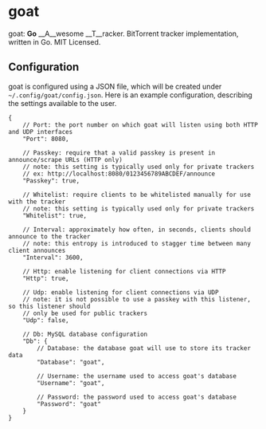 goat
====

goat: __Go__ __A__wesome __T__racker.  BitTorrent tracker implementation, written in Go.  MIT Licensed.

Configuration
-------------

goat is configured using a JSON file, which will be created under `~/.config/goat/config.json`.  Here is an example
configuration, describing the settings available to the user.

```
{
	// Port: the port number on which goat will listen using both HTTP and UDP interfaces
	"Port": 8080,

	// Passkey: require that a valid passkey is present in announce/scrape URLs (HTTP only)
	// note: this setting is typically used only for private trackers
	// ex: http://localhost:8080/0123456789ABCDEF/announce
	"Passkey": true,

	// Whitelist: require clients to be whitelisted manually for use with the tracker
	// note: this setting is typically used only for private trackers
	"Whitelist": true,

	// Interval: approximately how often, in seconds, clients should announce to the tracker
	// note: this entropy is introduced to stagger time between many client announces
	"Interval": 3600,

	// Http: enable listening for client connections via HTTP
	"Http": true,

	// Udp: enable listening for client connections via UDP
	// note: it is not possible to use a passkey with this listener, so this listener should
	// only be used for public trackers
	"Udp": false,

	// Db: MySQL database configuration
	"Db": {
		// Database: the database goat will use to store its tracker data
		"Database": "goat",

		// Username: the username used to access goat's database
		"Username": "goat",

		// Password: the password used to access goat's database
		"Password": "goat"
	}
}
```
